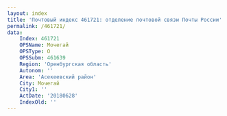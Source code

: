 ```yaml
---
layout: index
title: 'Почтовый индекс 461721: отделение почтовой связи Почты России'
permalink: /461721/
data:
    Index: 461721
    OPSName: Мочегай
    OPSType: О
    OPSSubm: 461639
    Region: 'Оренбургская область'
    Autonom: ''
    Area: 'Асекеевский район'
    City: Мочегай
    City1: ''
    ActDate: '20180628'
    IndexOld: ''
---
```

